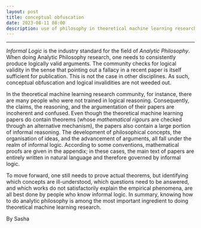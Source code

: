 ```yaml
---
layout: post
title: conceptual obfuscation
date: 2023-08-11 08:00
description: use of philosophy in theoretical machine learning research
---
```

****
_Informal Logic_ is the industry standard for the field of _Analytic Philosophy_.  When doing Analytic Philosophy research, one needs to consistently produce logically valid arguments.  The community checks for logical validity in the sense that pointing out a fallacy in a recent paper is itself sufficient for publication.  This is not the case in other disciplines.  As such, conceptual obfuscation and logical invalidities are not weeded out.  

In the theoretical machine learning research community, for instance, there are many people who were not trained in logical reasoning.  Consequently, the claims, the reasoning, and the argumentation of their papers are incoherent and confused.  Even though the theoretical machine learning papers do contain theorems (whose _mathematical rigours_ are checked through an alternative mechanism), the papers also contain a large portion of informal reasoning.  The development of philosophical concepts, the organisation of ideas, and the advancement of arguments, all fall under the realm of informal logic.  According to some conventions, mathematical proofs are given in the appendix; in these cases, the main text of papers are entirely written in natural language and therefore governed by informal logic.

To move forward, one still needs to prove actual theorems, but identifying which concepts are ill-understood, which questions need to be answered, and which works do not satisfactorily explain the empirical phenomena, are all best done by people who know informal logic.  In summary, knowing how to do analytic philosophy is among the most important ingredient to doing theoretical machine learning research.

By Sasha
